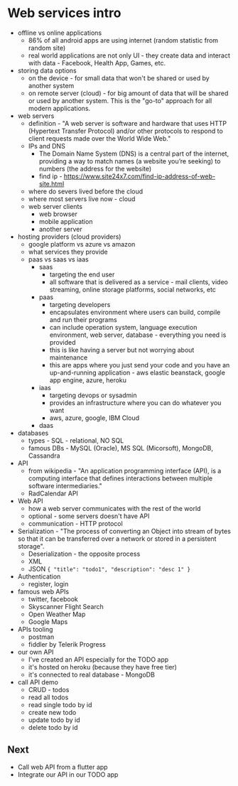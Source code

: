 
# Web services intro

- offline vs online applications
    - 86% of all android apps are using internet (random statistic from random site)
    - real world applications are not only UI - they create data and interact with data - Facebook, Health App, Games, etc.
- storing data options
    - on the device - for small data that won't be shared or used by another system
    - on remote server (cloud) - for big amount of data that will be shared or used by another system. This is the "go-to" approach for all modern applications.
- web servers
    - definition - "A web server is software and hardware that uses HTTP (Hypertext Transfer Protocol) and/or other protocols to respond to client requests made over the World Wide Web."
    - IPs and DNS
        - The Domain Name System (DNS) is a central part of the internet, providing a way to match names (a website you’re seeking) to numbers (the address for the website)
        - find ip - https://www.site24x7.com/find-ip-address-of-web-site.html
    - where do severs lived before the cloud
    - where most servers live now - cloud
    - web server clients
        - web browser
        - mobile application
        - another server
- hosting providers (cloud providers)
    - google platform vs azure vs amazon
    - what services they provide
    - paas vs saas vs iaas
        - saas
            - targeting the end user
            - all software that is delivered as a service - mail clients, video streaming, online storage platforms, social networks, etc
        - paas
            - targeting developers
            - encapsulates environment where users can build, compile and run their programs
            - can include operation system, language execution environment, web server, database - everything you need is provided
            - this is like having a server but not worrying about maintenance 
            - this are apps where you just send your code and you  have an up-and-running application - aws elastic beanstack, google app engine, azure, heroku
        - iaas
            - targeting devops or sysadmin
            - provides an infrastructure where you can do whatever you want
            - aws, azure, google, IBM Cloud
        - daas
- databases
    - types - SQL - relational, NO SQL
    - famous DBs - MySQL (Oracle), MS SQL (Micorsoft), MongoDB, Cassandra
- API
    - from wikipedia - "An application programming interface (API), is a computing interface that defines interactions between multiple software intermediaries."
    - RadCalendar API
- Web API
    - how a web server communicates with the rest of the world
    - optional - some servers doesn't have API
    - communication - HTTP protocol
- Serialization - "The process of converting an Object into stream of bytes so that it can be transferred over a network or stored in a persistent storage".
    - Deserialization - the opposite process
    - XML
    - JSON `{ "title": "todo1", "description": "desc 1" }`
- Authentication
    - register, login
- famous web APIs
    - twitter, facebook
    - Skyscanner Flight Search
    - Open Weather Map
    - Google Maps
- APIs tooling
    - postman
    - fiddler by Telerik Progress
- our own API
    - I've created an API especially for the TODO app
    - it's hosted on heroku (because they have free tier)
    - it's connected to real database - MongoDB
- call API demo
    - CRUD - todos
    - read all todos
    - read single todo by id
    - create new todo
    - update todo by id
    - delete todo by id

## Next
- Call web API from a flutter app
- Integrate our API in our TODO app



